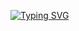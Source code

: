 [![Typing SVG](https://readme-typing-svg.demolab.com/?lines=Building+SaaS;Second+line+of+text)](https://git.io/typing-svg)

